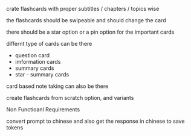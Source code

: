 crate flashcards with proper subtitles / chapters / topics wise 

the flashcards should be swipeable and should change the card

there should be a star option or a pin option for the important cards

differnt type of cards can be there 
- question card
- imformation cards
- summary cards
- star - summary cards

card based note taking can also be there

create flashcards from scratch option, and variants


Non Functioanl Requirements

convert prompt to chinese and also get the response in chinese to save tokens


